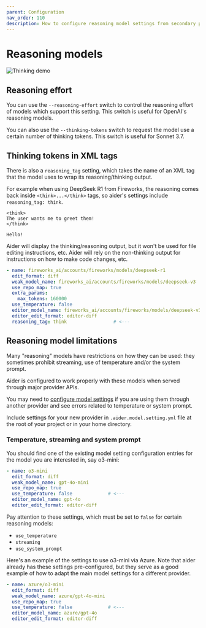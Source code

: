 ```yaml
---
parent: Configuration
nav_order: 110
description: How to configure reasoning model settings from secondary providers.
---
```


# Reasoning models

![Thinking demo](/assets/thinking.jpg)

## Reasoning effort

You can use the `--reasoning-effort` switch to control the reasoning effort
of models which support this setting.
This switch is useful for OpenAI's reasoning models.

You can also use the `--thinking-tokens` switch to request
the model use a certain number of thinking tokens.
This switch is useful for Sonnet 3.7.


## Thinking tokens in XML tags

There is also a `reasoning_tag` setting, which takes the name of an XML tag
that the model uses to wrap its reasoning/thinking output.

For example when using DeepSeek R1 from Fireworks, the reasoning comes back inside
`<think>...</think>` tags, so aider's settings
include `reasoning_tag: think`.

```
<think>
The user wants me to greet them!
</think>

Hello!
```

Aider will display the thinking/reasoning output, 
but it won't be used for file editing instructions, etc.
Aider will rely on the non-thinking output for instructions on how to make code changes, etc.

```yaml
- name: fireworks_ai/accounts/fireworks/models/deepseek-r1
  edit_format: diff
  weak_model_name: fireworks_ai/accounts/fireworks/models/deepseek-v3
  use_repo_map: true
  extra_params:
    max_tokens: 160000
  use_temperature: false
  editor_model_name: fireworks_ai/accounts/fireworks/models/deepseek-v3
  editor_edit_format: editor-diff
  reasoning_tag: think                 # <---
```

## Reasoning model limitations

Many 
"reasoning" models have restrictions on how they can be used:
they sometimes prohibit streaming, use of temperature and/or the system prompt.

Aider is configured to work properly with these models
when served through major provider APIs.

You may need to [configure model settings](/docs/config/adv-model-settings.html)
if you are using them through another provider
and see errors related to temperature or system prompt.

Include settings for your new provider in `.aider.model.setting.yml` file
at the root of your project or in your home directory.

### Temperature, streaming and system prompt

You should find one of the existing model setting configuration entries
for the model you are interested in, say o3-mini:

```yaml
- name: o3-mini
  edit_format: diff
  weak_model_name: gpt-4o-mini
  use_repo_map: true
  use_temperature: false             # <---
  editor_model_name: gpt-4o
  editor_edit_format: editor-diff
```

Pay attention to these settings, which must be set to `false`
for certain reasoning models:

- `use_temperature`
- `streaming` 
- `use_system_prompt`

Here's an example of
the settings to use o3-mini via Azure.
Note that aider already has these settings pre-configured, but they
serve as a good example of how to adapt the main model
settings for a different provider.

```yaml
- name: azure/o3-mini
  edit_format: diff
  weak_model_name: azure/gpt-4o-mini
  use_repo_map: true
  use_temperature: false             # <---
  editor_model_name: azure/gpt-4o
  editor_edit_format: editor-diff
```
